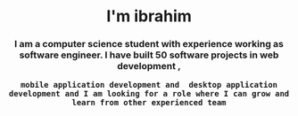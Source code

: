 <h1 align="center">I'm ibrahim </h1>
<h3 align="center">I am a computer science student with experience working as software engineer. I have built 50 software projects in web development ,
	
	mobile application development and  desktop application  development and I am looking for a role where I can grow and learn from other experienced team
</h3>




